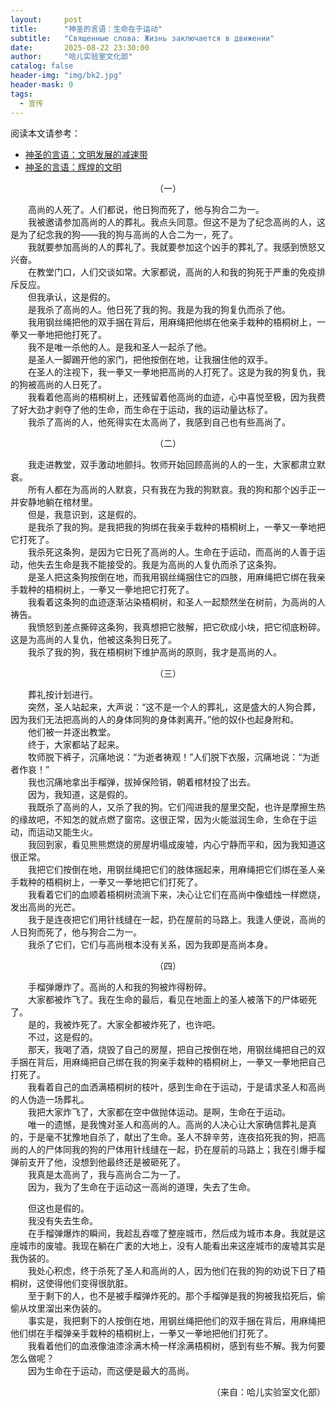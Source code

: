 ```yaml
---
layout:     post
title:      "神圣的言语：生命在于运动"
subtitle:   "Священные слова: Жизнь заключается в движении"
date:       2025-08-22 23:30:00
author:     "哈儿实验室文化部"
catalog: false
header-img: "img/bk2.jpg"
header-mask: 0
tags:
  - 宣传
---
```


阅读本文请参考：

* [神圣的言语：文明发展的减速带](../../../../2025/04/30/%E7%A5%9E%E5%9C%A3%E7%9A%84%E8%A8%80%E8%AF%AD-%E6%96%87%E6%98%8E%E5%8F%91%E5%B1%95%E7%9A%84%E5%87%8F%E9%80%9F%E5%B8%A6/)
* [神圣的言语：辉煌的文明](../../../../2025/08/04/%E7%A5%9E%E5%9C%A3%E7%9A%84%E8%A8%80%E8%AF%AD-%E8%BE%89%E7%85%8C%E7%9A%84%E6%96%87%E6%98%8E/)

<div style="text-align: center">（一）</div>

&emsp;&emsp;高尚的人死了。人们都说，他日狗而死了，他与狗合二为一。  
&emsp;&emsp;我被邀请参加高尚的人的葬礼。我点头同意。但这不是为了纪念高尚的人，这是为了纪念我的狗——我的狗与高尚的人合二为一，死了。  
&emsp;&emsp;我就要参加高尚的人的葬礼了。我就要参加这个凶手的葬礼了。我感到愤怒又兴奋。  
&emsp;&emsp;在教堂门口，人们交谈如常。大家都说，高尚的人和我的狗死于严重的免疫排斥反应。  
&emsp;&emsp;但我承认，这是假的。  
&emsp;&emsp;是我杀了高尚的人。他日死了我的狗。我是为我的狗复仇而杀了他。  
&emsp;&emsp;我用钢丝绳把他的双手捆在背后，用麻绳把他绑在他亲手栽种的梧桐树上，一拳又一拳地把他打死了。  
&emsp;&emsp;我不是唯一杀他的人。是我和圣人一起杀了他。  
&emsp;&emsp;是圣人一脚踢开他的家门，把他按倒在地，让我捆住他的双手。  
&emsp;&emsp;在圣人的注视下，我一拳又一拳地把高尚的人打死了。这是为我的狗复仇，我的狗被高尚的人日死了。  
&emsp;&emsp;我看着他高尚的梧桐树上，还残留着他高尚的血迹，心中喜悦至极，因为我费了好大劲才剥夺了他的生命，而生命在于运动，我的运动量达标了。  
&emsp;&emsp;我杀了高尚的人，他死得实在太高尚了，我感到自己也有些高尚了。

<div style="text-align: center">（二）</div>

&emsp;&emsp;我走进教堂，双手激动地颤抖。牧师开始回顾高尚的人的一生，大家都肃立默哀。  
&emsp;&emsp;所有人都在为高尚的人默哀，只有我在为我的狗默哀。我的狗和那个凶手正一并安静地躺在棺材里。  
&emsp;&emsp;但是，我意识到，这是假的。  
&emsp;&emsp;是我杀了我的狗。是我把我的狗绑在我亲手栽种的梧桐树上，一拳又一拳地把它打死了。  
&emsp;&emsp;我杀死这条狗，是因为它日死了高尚的人。生命在于运动，而高尚的人善于运动，他失去生命是我不能接受的。我是为高尚的人复仇而杀了这条狗。  
&emsp;&emsp;是圣人把这条狗按倒在地，而我用钢丝绳捆住它的四肢，用麻绳把它绑在我亲手栽种的梧桐树上，一拳又一拳地把它打死了。  
&emsp;&emsp;我看着这条狗的血迹逐渐沾染梧桐树，和圣人一起颓然坐在树前，为高尚的人祷告。  
&emsp;&emsp;我愤怒到差点撕碎这条狗，我真想把它肢解，把它砍成小块，把它彻底粉碎。这是为高尚的人复仇，他被这条狗日死了。  
&emsp;&emsp;我杀了我的狗，我在梧桐树下维护高尚的原则，我才是高尚的人。

<div style="text-align: center">（三）</div>

&emsp;&emsp;葬礼按计划进行。  
&emsp;&emsp;突然，圣人站起来，大声说：“这不是一个人的葬礼，这是盛大的人狗合葬，因为我们无法把高尚的人的身体同狗的身体剥离开。”他的奴仆也起身附和。  
&emsp;&emsp;他们被一并逐出教堂。  
&emsp;&emsp;终于，大家都站了起来。  
&emsp;&emsp;牧师脱下裤子，沉痛地说：“为逝者祷观！”人们脱下衣服，沉痛地说：“为逝者作哀！”  
&emsp;&emsp;我也沉痛地拿出手榴弹，拔掉保险销，朝着棺材投了出去。  
&emsp;&emsp;因为，我知道，这是假的。  
&emsp;&emsp;我既杀了高尚的人，又杀了我的狗。它们闯进我的屋里交配，也许是摩擦生热的缘故吧，不知怎的就点燃了窗帘。这很正常，因为火能滋润生命，生命在于运动，而运动又能生火。  
&emsp;&emsp;我回到家，看见熊熊燃烧的房屋坍塌成废墟，内心宁静而平和，因为我知道这很正常。  
&emsp;&emsp;我把它们按倒在地，用钢丝绳把它们的肢体捆起来，用麻绳把它们绑在圣人亲手栽种的梧桐树上，一拳又一拳地把它们打死了。  
&emsp;&emsp;我看着它们的血顺着梧桐树流淌下来，决心让它们在高尚中像蜡烛一样燃烧，发出高尚的光芒。  
&emsp;&emsp;我于是连夜把它们用针线缝在一起，扔在屋前的马路上。我逢人便说，高尚的人日狗而死了，他与狗合二为一。  
&emsp;&emsp;我杀了它们，它们与高尚根本没有关系，因为我即是高尚本身。

<div style="text-align: center">（四）</div>

&emsp;&emsp;手榴弹爆炸了。高尚的人和我的狗被炸得粉碎。  
&emsp;&emsp;大家都被炸飞了。我在生命的最后，看见在地面上的圣人被落下的尸体砸死了。  
&emsp;&emsp;是的，我被炸死了。大家全都被炸死了，也许吧。  
&emsp;&emsp;不过，这是假的。  
&emsp;&emsp;那天，我喝了酒，烧毁了自己的房屋，把自己按倒在地，用钢丝绳把自己的双手捆在背后，用麻绳把自己绑在我的狗亲手栽种的梧桐树上，一拳又一拳地把自己打死了。  
&emsp;&emsp;我看着自己的血洒满梧桐树的枝叶，感到生命在于运动，于是请求圣人和高尚的人伪造一场葬礼。  
&emsp;&emsp;我把大家炸飞了，大家都在空中做抛体运动。是啊，生命在于运动。  
&emsp;&emsp;唯一的遗憾，是我愧对圣人和高尚的人。高尚的人决心让大家确信葬礼是真的，于是毫不犹豫地自杀了，献出了生命。圣人不辞辛劳，连夜掐死我的狗，把高尚的人的尸体同我的狗的尸体用针线缝在一起，扔在屋前的马路上；我在引爆手榴弹前支开了他，没想到他最终还是被砸死了。  
&emsp;&emsp;我真是太高尚了，我与高尚合二为一了。  
&emsp;&emsp;因为，我为了生命在于运动这一高尚的道理，失去了生命。

&emsp;&emsp;但这也是假的。  
&emsp;&emsp;我没有失去生命。  
&emsp;&emsp;在手榴弹爆炸的瞬间，我趁乱吞噬了整座城市，然后成为城市本身。我就是这座城市的废墟。我现在躺在广袤的大地上，没有人能看出来这座城市的废墟其实是我伪装的。  
&emsp;&emsp;我处心积虑，终于杀死了圣人和高尚的人，因为他们在我的狗的劝说下日了梧桐树，这使得他们变得很肮脏。  
&emsp;&emsp;至于剩下的人，也不是被手榴弹炸死的。那个手榴弹是我的狗被我掐死后，偷偷从坟里溜出来伪装的。  
&emsp;&emsp;事实是，我把剩下的人按倒在地，用钢丝绳把他们的双手捆在背后，用麻绳把他们绑在手榴弹亲手栽种的梧桐树上，一拳又一拳地把他们打死了。  
&emsp;&emsp;我看着他们的血液像油漆涂满木椅一样涂满梧桐树，感到有些不解。我为何要怎么做呢？  
&emsp;&emsp;因为生命在于运动，而这便是最大的高尚。
<div style="text-align: right">（来自：哈儿实验室文化部）</div>